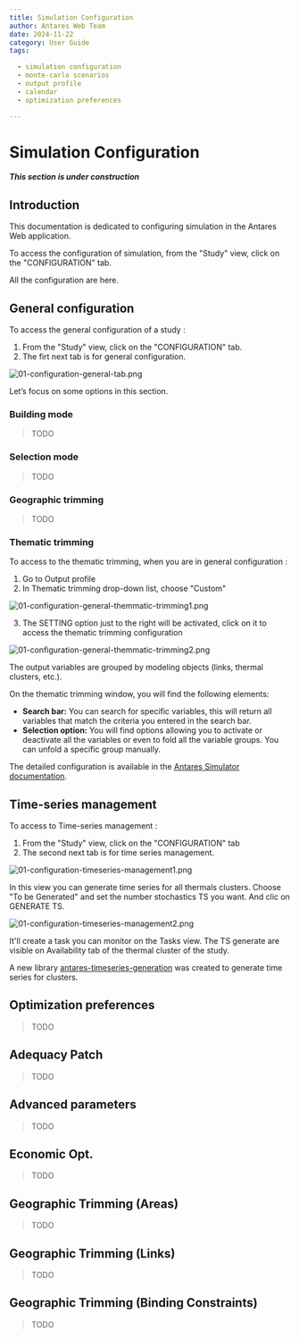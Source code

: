 ```yaml
---
title: Simulation Configuration
author: Antares Web Team
date: 2024-11-22
category: User Guide
tags:

  - simulation configuration
  - monte-carlo scenarios
  - output profile
  - calendar
  - optimization preferences

---
```


# Simulation Configuration
**_This section is under construction_**

## Introduction

This documentation is dedicated to configuring simulation in the Antares Web application.

To access the configuration of simulation, from the "Study" view, click on the "CONFIGURATION" tab.

All the configuration are here.

## General configuration
To access the general configuration of a study :

1. From the "Study" view, click on the "CONFIGURATION" tab.
2. The firt next tab is for general configuration.

![01-configuration-general-tab.png](../../assets/media/user-guide/simulation-configuration/01-configuration-general-tab.png)

Let’s focus on some options in this section.

### Building mode
> TODO

### Selection mode
> TODO

### Geographic trimming
> TODO

### Thematic trimming

To access to the thematic trimming, when you are in general configuration : 
1. Go to Output profile
2. In Thematic trimming drop-down list, choose "Custom"

![01-configuration-general-themmatic-trimming1.png](../../assets/media/user-guide/simulation-configuration/01-configuration-general-themmatic-trimming1.png)

3. The SETTING option just to the right will be activated, click on it to access the thematic trimming configuration

![01-configuration-general-themmatic-trimming2.png](../../assets/media/user-guide/simulation-configuration/01-configuration-general-themmatic-trimming2.png)

The output variables are grouped by modeling objects (links, thermal clusters, etc.).

On the thematic trimming window, you will find the following elements:

- **Search bar:** You can search for specific variables, this will return all variables that match the criteria you entered in the search bar.
- **Selection option:** You will find options allowing you to activate or deactivate all the variables or even to fold all the variable groups. You can unfold a specific group manually.

The detailed configuration is available in the [Antares Simulator documentation](https://antares-simulator.readthedocs.io/en/stable/user-guide/ts-generator/04-parameters/#general-parameters).

## Time-series management

To access to Time-series management : 
1. From the "Study" view, click on the "CONFIGURATION" tab
2. The second next tab is for time series management.

![01-configuration-timeseries-management1.png](../../assets/media/user-guide/simulation-configuration/02-configuration-timeseries-management1.png)

In this view you can generate time series for all thermals clusters. Choose "To be Generated" and set the number stochastics TS you want. And clic on GENERATE TS.

![01-configuration-timeseries-management2.png](../../assets/media/user-guide/simulation-configuration/02-configuration-timeseries-management2.png)

It'll create a task you can monitor on the Tasks view. The TS generate are visible on Availability tab of the thermal cluster of the study.

A new library [antares-timeseries-generation](https://github.com/AntaresSimulatorTeam/antares-timeseries-generation) was created to generate time series for clusters.

## Optimization preferences
> TODO

## Adequacy Patch
> TODO

## Advanced parameters
> TODO

## Economic Opt.
> TODO

## Geographic Trimming (Areas)
> TODO
## Geographic Trimming (Links)
> TODO
## Geographic Trimming (Binding Constraints)
> TODO
